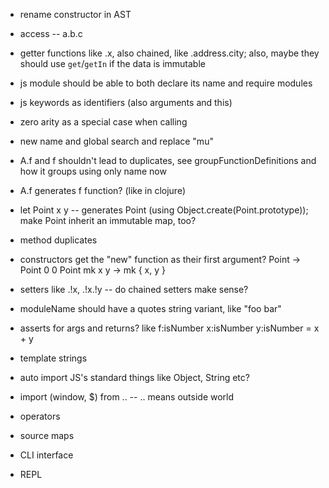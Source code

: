 - rename constructor in AST

- access -- a.b.c
- getter functions like .x, also chained, like .address.city; also, maybe they should use `get`/`getIn` if the data is immutable


- js module should be able to both declare its name and require modules


- js keywords as identifiers (also arguments and this)


- zero arity as a special case when calling


- new name and global search and replace "mu"


- A.f and f shouldn't lead to duplicates, see groupFunctionDefinitions and how it groups using only name now
- A.f generates f function? (like in clojure)
- let Point x y -- generates Point (using Object.create(Point.prototype)); make Point inherit an immutable map, too?
- method duplicates
- constructors get the "new" function as their first argument?
Point -> Point 0 0
Point mk x y -> mk { x, y }


- setters like .!x, .!x.!y -- do chained setters make sense?
- moduleName should have a quotes string variant, like "foo bar"
- asserts for args and returns? like f:isNumber x:isNumber y:isNumber = x + y
- template strings
- auto import JS's standard things like Object, String etc?
- import (window, $) from .. -- .. means outside world
- operators
- source maps
- CLI interface
- REPL
